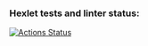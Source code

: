 ### Hexlet tests and linter status:
[![Actions Status](https://github.com/Greshn1k92/python-project-83/actions/workflows/hexlet-check.yml/badge.svg)](https://github.com/Greshn1k92/python-project-83/actions)
